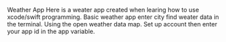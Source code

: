 Weather App 
Here is a weater app created when learing how to use xcode/swift programming. 
Basic weather app enter city find weater data in the terminal. 
Using the open weather data map. 
Set up account then enter your app id in the app variable.

